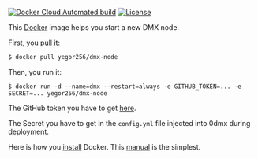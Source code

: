 [![Docker Cloud Automated build](https://img.shields.io/docker/cloud/automated/yegor256/dmx-node)](https://cloud.docker.com/repository/docker/yegor256/dmx-node/builds)
[![License](https://img.shields.io/badge/license-MIT-green.svg)](https://github.com/yegor256/dmx-node/master/LICENSE.txt)

This [Docker](https://www.docker.com/) image helps you start a new DMX node.

First, you [pull it](https://cloud.docker.com/repository/docker/yegor256/dmx-node):

```bash
$ docker pull yegor256/dmx-node
```

Then, you run it:

```
$ docker run -d --name=dmx --restart=always -e GITHUB_TOKEN=... -e SECRET=... yegor256/dmx-node
```

The GitHub token you have to get [here](https://github.com/settings/tokens).

The Secret you have to get in the `config.yml` file injected into 0dmx during deployment.

Here is how you [install](https://docs.docker.com/install/) Docker.
This [manual](https://linuxconfig.org/how-to-install-docker-on-ubuntu-18-04-bionic-beaver) is the simplest.

